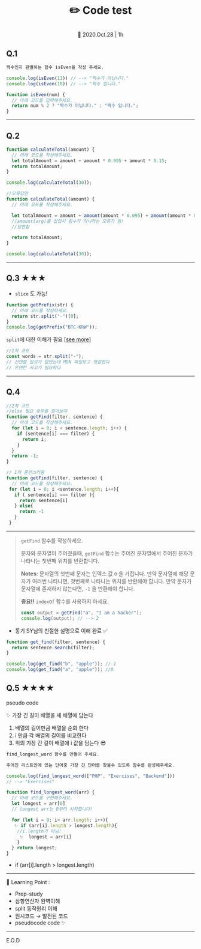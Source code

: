 # <p align="center">✏️ Code test

<p align="center"> 📆 2020.Oct.28 | 1h<br>

## Q.1

```jsx
짝수인지 판별하는 함수 isEven을 작성 주세요.

console.log(isEven(11)) // --> "짝수가 아닙니다."
console.log(isEven(10)) // --> "짝수 입니다."
```

```jsx
function isEven(num) {
  // 아래 코드를 입력해주세요.
  return num % 2 ? "짝수가 아닙니다." : "짝수 입니다.";
}
```

<hr>

## Q.2

```jsx
function calculateTotal(amount) {
  // 아래 코드를 작성해주세요.
  let totalAmount = amount + amount * 0.095 + amount * 0.15;
  return totalAmount;
}

console.log(calculateTotal(30));
```

```jsx
//오류답안
function calculateTotal(amount) {
  // 아래 코드를 작성해주세요.

  let totalAmount = amount + amount(amount * 0.095) + amount(amount * 0.15);
  //amount(arg)를 삽입시 함수가 아니라는 오류가 뜸!
  //당연함

  return totalAmount;
}

console.log(calculateTotal(30));
```

<hr>

## Q.3 ★★★

- `slice` 도 가능!

```jsx
function getPrefix(str) {
  // 아래 코드를 작성하세요.
  return str.split("-")[0];
}
console.log(getPrefix("BTC-KRW"));
```

`split`에 대한 이해가 필요 [[see more]](https://developer.mozilla.org/ko/docs/Web/JavaScript/Reference/Global_Objects/String/split)

```jsx
//1차 코드
const words = str.split("-");
// 선언할 필요가 없었는데 MDN 파일보고 헷갈렸다
// 유연한 사고가 필요하다
```

<hr>

## Q.4

```jsx
//2차 코드
//else 필요 유무를 알아보자
function getFind(filter, sentence) {
  // 아래 코드를 작성해주세요.
  for (let i = 0; i < sentence.length; i++) {
    if (sentence[i] === filter) {
      return i;
    }
  }
  return -1;
}
```

```jsx
// 1차 혼란스러움
function getFind(filter, sentence) {
  // 아래 코드를 작성해주세요.
 for (let i = 0; i <sentence.length; i++){
   if ( sentence[i] === filter ){
     return sentence[i]
   } else{
     return -1
   }
 }
```

<hr>

> `getFind` 함수를 작성하세요.
>
> 문자와 문자열이 주어졌을때, `getFind` 함수는 주어진 문자열에서 주어진 문자가 나타나는 첫번째 위치를 반환합니다.
>
> **Notes:** 문자열의 첫번째 문자는 인덱스 값 `0` 을 가집니다. 만약 문자열에 해당 문자가 여러번 나타나면, 첫번째로 나타나는 위치를 반환해야 합니다. 만약 문자가 문자열에 존재하지 않는다면, `-1` 을 반환해야 합니다.
>
> **중요!!** `indexOf` 함수를 사용하지 마세요.
>
> ```jsx
> const output = getFind("a", "I am a hacker");
> console.log(output); // --> 2
> ```

- 동기 SY님의 친절한 설명으로 이해 완료 ✅

```jsx
function get_find(filter, sentence) {
  return sentence.search(filter);
}

console.log(get_find("b", "apple")); //-1
console.log(get_find("a", "apple")); //0
```

## Q.5 ★★★★

pseudo code

✨ 가장 긴 길이 배열을 새 배열에 담는다

1.  배열의 길이만큼 배열을 순회 한다
2.  i 만큼 각 배열의 길이를 비교한다
3.  위의 가장 긴 길이 배열에 i 값을 담는다 😎

```jsx
find_longest_word 함수를 만들어 주세요.

주어진 리스트안에 있는 단어중 가장 긴 단어를 찾을수 있도록 함수를 완성해주세요.

console.log(find_longest_word(["PHP", "Exercises", "Backend"]))
// --> "Exercises"
```

```jsx
function find_longest_word(arr) {
  // 아래 코드를 구현해주세요.
  let longest = arr[0]
  // longest arr는 0부터 시작합니다!

  for (let i = 0; i< arr.length; i++){
   ✨ if (arr[i].length > longest.length){
    //i.length가 아님!
	 ✨	longest = arr[i]
    }
  } return longest;
}
```

- if (arr[i].length > longest.length)

<hr>

🌳 Learning Point :

- Prep-study
- 삼항연산자 완벽이해
- split 동작원리 이해
- 원시코드 → 발전된 코드
- pseudocode code ✨

<hr>
E.O.D
